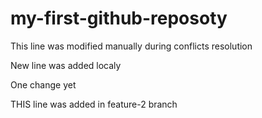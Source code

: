 # my-first-github-reposoty

This line was modified manually during conflicts resolution

New line was added localy

One change yet

THIS line was added in feature-2 branch
